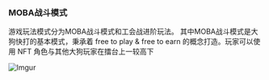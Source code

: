 ### MOBA战斗模式

游戏玩法模式分为MOBA战斗模式和工会战进阶玩法。
其中MOBA战斗模式是大狗快打的基本模式，秉承着 free to play & free to earn 的概念打造。玩家可以使用 NFT 角色与其他大狗玩家在擂台上一较高下

![Imgur](https://imgur.com/0deIvkm.jpg)


